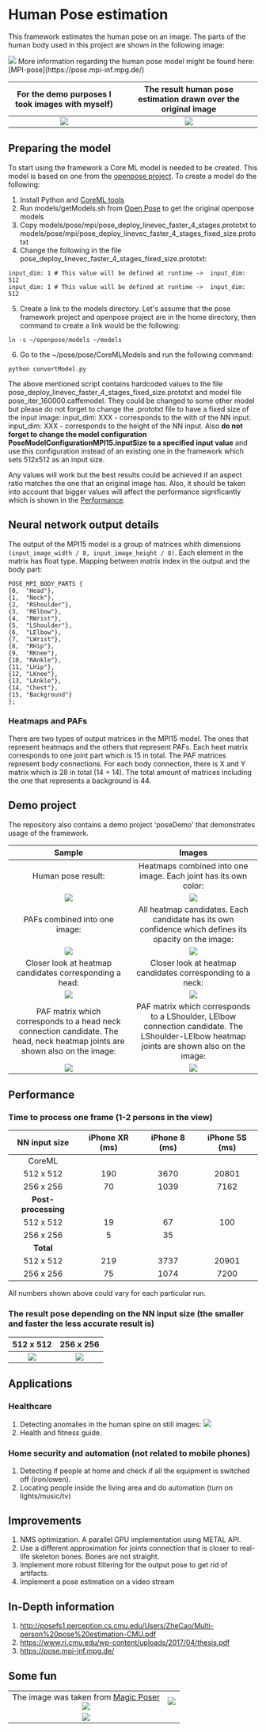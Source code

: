 # Human Pose estimation
This framework estimates the human pose on an image. The parts of the human body used in this project are shown in the following image:

<img src="sample-images/vitruvian_shape.png?sanitize=true&raw=true" />
More information regarding the human pose model might be found here: [MPI-pose](https://pose.mpi-inf.mpg.de/)

| For the demo purposes I took images with myself)                | The result human pose estimation drawn over the original image  |
| :----------------------------------------------------------------------------------------------------------------------------: |:---------------------------------------------------------------------------:|
| <img src="pose/poseDemo/Assets.xcassets/sample-pose1-resized.imageset/sample-pose1-resized.png" /> | <img src="sample-images/pose-result.png" /> |

## Preparing the model
To start using the framework a Core ML model is needed to be created. This model is based on one from the [openpose project](https://github.com/CMU-Perceptual-Computing-Lab/openpose). To create a model do the following:
1) Install Python and [CoreML tools](https://apple.github.io/coremltools/index.html)
2) Run models/getModels.sh from [Open Pose](https://github.com/CMU-Perceptual-Computing-Lab/openpose) to get the original openpose models
3) Copy models/pose/mpi/pose_deploy_linevec_faster_4_stages.prototxt to models/pose/mpi/pose_deploy_linevec_faster_4_stages_fixed_size.prototxt
4) Change the following in the file pose_deploy_linevec_faster_4_stages_fixed_size.prototxt:
```
input_dim: 1 # This value will be defined at runtime ->  input_dim: 512
input_dim: 1 # This value will be defined at runtime ->  input_dim: 512
```
5) Create a link to the models directory. Let's assume that the pose framework project and openpose project are in the home directory, then command to create a link would be the following:

`ln -s ~/openpose/models ~/models`

6) Go to the ~/pose/pose/CoreMLModels and run the following command:

`python convertModel.py`

The above mentioned script contains hardcoded values to the file pose_deploy_linevec_faster_4_stages_fixed_size.prototxt and model file pose_iter_160000.caffemodel.
They could be changed to some other model but please do not forget to change the .prototxt file to have a fixed size of the input image:
input_dim: XXX  - corresponds to the with of the NN input.
input_dim: XXX  - corresponds to the height of the NN input.
Also **do not forget to change the model configuration PoseModelConfigurationMPI15.inputSize to a specified input value** and use this configuration instead of an existing one in the framework which sets 512x512 as an input size.

Any values will work but the best results could be achieved if an aspect ratio matches the one that an original image has. Also, it should be taken into account that bigger values will affect the performance significantly which is shown in the [Performance](#Performance).

## Neural network output details
The output of the MPI15 model is a group of matrices whith dimensions `(input_image_width / 8, input_image_height / 8)`. Each element in the matrix has float type. Mapping between matrix index in the output and the body part:
```
POSE_MPI_BODY_PARTS {
{0,  "Head"},
{1,  "Neck"},
{2,  "RShoulder"},
{3,  "RElbow"},
{4,  "RWrist"},
{5,  "LShoulder"},
{6,  "LElbow"},
{7,  "LWrist"},
{8,  "RHip"},
{9,  "RKnee"},
{10, "RAnkle"},
{11, "LHip"},
{12, "LKnee"},
{13, "LAnkle"},
{14, "Chest"},
{15, "Background"}
};
```

### Heatmaps and PAFs
There are two types of output matrices in the MPI15 model. The ones that represent heatmaps and the others that represent PAFs. Each heat matrix corresponds to one joint part which is 15 in total. The PAF matrices represent body connections. For each body connection, there is X and Y matrix which is 28 in total (14 + 14). The total amount of matrices including the one that represents a background is 44.

## Demo project
The repository also contains a demo project 'poseDemo' that demonstrates usage of the framework.

| Sample                                                                             | Images                                                                                              |
| :---------------------------------------------------------------: |:---------------------------------------------------------------------------:|
| Human pose result:                                                          | Heatmaps combined into one image. Each joint has its own color:|
| <img src="sample-images/pose-result.png?sanitize=true&raw=true" /> |  <img src="sample-images/heatmaps.png?sanitize=true&raw=true" />                   |
| PAFs combined into one image:                                      |   All heatmap candidates. Each candidate has its own confidence which defines its opacity on the image: |
| <img src="sample-images/PAFs.png?sanitize=true&raw=true" />           | <img src="sample-images/heatmap-candidates.png?sanitize=true&raw=true" /> |
| Closer look at heatmap candidates corresponding a head:| Closer look at heatmap candidates corresponding to a neck:|
| <img src="sample-images/head-heatmap-candidates.png?sanitize=true&raw=true" /> | <img src="sample-images/neck-heatmap-candidates.png?sanitize=true&raw=true" /> |
|  PAF matrix which corresponds to a head neck connection candidate. The head, neck heatmap joints are shown also on the image: | PAF matrix which corresponds to a LShoulder, LElbow connection candidate. The LShoulder-LElbow heatmap joints are shown also on the image:|
| <img src="sample-images/PAF-X-head-neck-connection.png?sanitize=true&raw=true" /> | <img src="sample-images/PAF-X-LShoulder-LElbow-connection.png?sanitize=true&raw=true" />|

## Performance

### Time to process one frame (1-2 persons in the view)

|   NN input size    | iPhone XR (ms)   | iPhone 8 (ms) | iPhone 5S (ms) |
|:-------------------:|:-------------------:|:-----------------:|:------------------:|
|      CoreML       |
|      512 x 512       |          190            |      3670          |        20801        |
|      256 x 256       |          70            |       1039        |         7162         |
|      **Post-processing**      |
|      512 x 512       |          19          |        67        |        100        |
|      256 x 256       |          5           |       35         |                  |
|      **Total**       |
|      512 x 512       |          219       |       3737     |        20901        |
|      256 x 256       |           75          |     1074     |           7200       |

All numbers shown above could vary for each particular run.

### The result pose depending on the NN input size (the smaller and faster the less accurate result is)
|      512 x 512       |    256 x 256       |
| :----------------------------------------------------------------------------------------: | :--------------------------------------------------------------------------------------------------------:|
|     <img src="sample-images/pose-result.png?sanitize=true&raw=true" />       |          <img src="sample-images/pose-result-256x256.png?sanitize=true&raw=true" />       |

## Applications

### Healthcare

1) Detecting anomalies in the human spine on still images:
    <img src="sample-images/pose-result-scoliosis.png?sanitize=true&raw=true" />
2) Health and fitness guide.


### Home security and automation (not related to mobile phones)

1) Detecting if people at home and check if all the equipment is switched off (iron/owen).
2) Locating people inside the living area and do automation (turn on lights/music/tv)

## Improvements
1) NMS optimization. A parallel GPU implementation using METAL API.
2) Use a different approximation for joints connection that is closer to real-life skeleton bones. Bones are not straight.
3) Implement more robust filtering for the output pose to get rid of artifacts.
4) Implement a pose estimation on a video stream

## In-Depth information
1) http://posefs1.perception.cs.cmu.edu/Users/ZheCao/Multi-person%20pose%20estimation-CMU.pdf
2) https://www.ri.cmu.edu/wp-content/uploads/2017/04/thesis.pdf
3) https://pose.mpi-inf.mpg.de/

## Some fun
|   |   |
| :----------------------------------------------------------------------------------: | :------------------------------------------------------------------------------------:|
|The image was taken from [Magic Poser](https://magicposer.com) <br/> <img src="sample-images/pose-result3.png?sanitize=true&raw=true" />| <img src="sample-images/pose-result4.png?sanitize=true&raw=true" /> |
| <img src="sample-images/pose-result5.png?sanitize=true&raw=true" /> |  |
